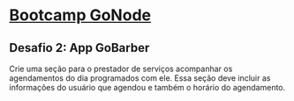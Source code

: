# [Bootcamp GoNode](https://rocketseat.com.br/bootcamp)

## Desafio 2: App GoBarber

Crie uma seção para o prestador de serviços acompanhar os agendamentos do dia programados com ele. Essa seção deve incluir as informações do usuário que agendou e também o horário do agendamento.
